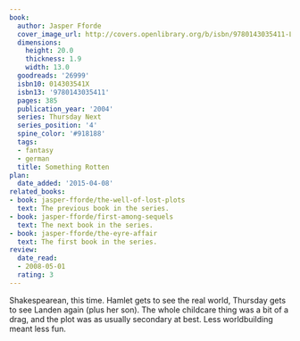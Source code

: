 ```yaml
---
book:
  author: Jasper Fforde
  cover_image_url: http://covers.openlibrary.org/b/isbn/9780143035411-L.jpg
  dimensions:
    height: 20.0
    thickness: 1.9
    width: 13.0
  goodreads: '26999'
  isbn10: 014303541X
  isbn13: '9780143035411'
  pages: 385
  publication_year: '2004'
  series: Thursday Next
  series_position: '4'
  spine_color: '#918188'
  tags:
  - fantasy
  - german
  title: Something Rotten
plan:
  date_added: '2015-04-08'
related_books:
- book: jasper-fforde/the-well-of-lost-plots
  text: The previous book in the series.
- book: jasper-fforde/first-among-sequels
  text: The next book in the series.
- book: jasper-fforde/the-eyre-affair
  text: The first book in the series.
review:
  date_read:
  - 2008-05-01
  rating: 3
---
```


Shakespearean, this time. Hamlet gets to see the real world, Thursday gets to see Landen again (plus her son). The whole
childcare thing was a bit of a drag, and the plot was as usually secondary at best. Less worldbuilding meant less fun.

